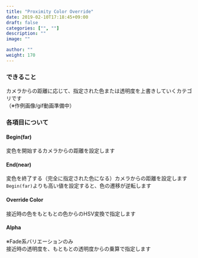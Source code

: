 ```yaml
---
title: "Proximity Color Override"
date: 2019-02-10T17:18:45+09:00
draft: false
categories: ["", ""]
description: ""
image: ""

author: ""
weight: 170
---
```

### できること
カメラからの距離に応じて、指定された色または透明度を上書きしていくカテゴリです  
（※作例画像/gif動画準備中）
<!-- {{< figure src="/images/cat_common1.gif" >}} -->
### 各項目について
#### Begin(far)
変色を開始するカメラからの距離を設定します
#### End(near)
変色を終了する（完全に指定された色になる）カメラからの距離を設定します  
`Begin(far)`よりも高い値を設定すると、色の遷移が逆転します
#### Override Color
接近時の色をもともとの色からのHSV変換で指定します
#### Alpha
※Fade系バリエーションのみ  
接近時の透明度を、もともとの透明度からの乗算で指定します
